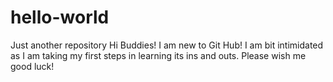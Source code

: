 # hello-world
Just another repository
Hi Buddies!
I am new to Git Hub! I am bit intimidated as I am taking my first steps in learning its ins and outs.
Please wish me good luck!
